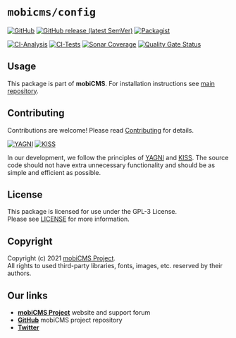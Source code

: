 # `mobicms/config`

[![GitHub](https://img.shields.io/github/license/mobicms/config?color=green)](https://github.com/mobicms/config/blob/main/LICENSE)
[![GitHub release (latest SemVer)](https://img.shields.io/github/v/release/mobicms/config)](https://github.com/mobicms/config/releases)
[![Packagist](https://img.shields.io/packagist/dt/mobicms/config)](https://packagist.org/packages/mobicms/config)

[![CI-Analysis](https://github.com/mobicms/config/workflows/analysis/badge.svg)](https://github.com/mobicms/config/actions?query=workflow%3AAnalysis)
[![CI-Tests](https://github.com/mobicms/config/workflows/tests/badge.svg)](https://github.com/mobicms/config/actions?query=workflow%3ATests)
[![Sonar Coverage](https://img.shields.io/sonar/coverage/mobicms_config?server=https%3A%2F%2Fsonarcloud.io)](https://sonarcloud.io/code?id=mobicms_config)
[![Quality Gate Status](https://sonarcloud.io/api/project_badges/measure?project=mobicms_config&metric=alert_status)](https://sonarcloud.io/summary/overall?id=mobicms_config)


## Usage
This package is part of **mobiCMS**. For installation instructions  see [main repository].


## Contributing
Contributions are welcome! Please read [Contributing][contributing] for details.

[![YAGNI](https://img.shields.io/badge/principle-YAGNI-blueviolet.svg)][yagni]
[![KISS](https://img.shields.io/badge/principle-KISS-blueviolet.svg)][kiss]

In our development, we follow the principles of [YAGNI][yagni] and [KISS][kiss].
The source code should not have extra unnecessary functionality and should be as simple and efficient as possible.


## License
This package is licensed for use under the GPL-3 License.  
Please see [LICENSE][license] for more information.


## Copyright
Copyright (c) 2021 [mobiCMS Project][website].  
All rights to used third-party libraries, fonts, images, etc. reserved by their authors.


## Our links
- [**mobiCMS Project**][website] website and support forum
- [**GitHub**](https://github.com/mobicms) mobiCMS project repository
- [**Twitter**](https://twitter.com/mobicms)

[website]: https://mobicms.org
[main repository]: https://github.com/mobicms/mobicms
[yagni]: https://en.wikipedia.org/wiki/YAGNI
[kiss]: https://en.wikipedia.org/wiki/KISS_principle
[contributing]: https://github.com/mobicms/system/blob/main/.github/CONTRIBUTING.md
[license]: https://github.com/mobicms/system/blob/main/LICENSE
